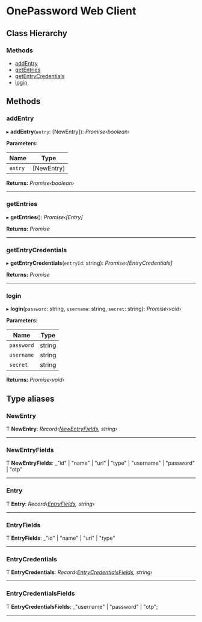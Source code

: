 # OnePassword Web Client

## Class Hierarchy

### Methods

- [addEntry](README.md#addentry)
- [getEntries](README.md#getentries)
- [getEntryCredentials](README.md#getentrycredentials)
- [login](README.md#login)

## Methods

### addEntry

▸ **addEntry**(`entry`: [NewEntry]): _Promise‹boolean›_

**Parameters:**

| Name    | Type       |
| ------- | ---------- |
| `entry` | [NewEntry] |

**Returns:** _Promise‹boolean›_

---

### getEntries

▸ **getEntries**(): _Promise‹[Entry]_

**Returns:** _Promise_

---

### getEntryCredentials

▸ **getEntryCredentials**(`entryId`: string): _Promise‹[EntryCredentials]_

**Returns:** _Promise_

---

### login

▸ **login**(`password`: string, `username`: string, `secret`: string): _Promise‹void›_

**Parameters:**

| Name       | Type   |
| ---------- | ------ |
| `password` | string |
| `username` | string |
| `secret`   | string |

**Returns:** _Promise‹void›_

## Type aliases

### NewEntry

Ƭ **NewEntry**: _Record‹[NewEntryFields](README.md#rawentryfields), string›_

---

### NewEntryFields

Ƭ **NewEntryFields**: \_"id" | "name" | "url" | "type" | "username" | "password" | "otp"

---

### Entry

Ƭ **Entry**: _Record‹[EntryFields](README.md#entryfields), string›_

---

### EntryFields

Ƭ **EntryFields**: \_"id" | "name" | "url" | "type"

---

### EntryCredentials

Ƭ **EntryCredentials**: _Record‹[EntryCredentialsFields](README.md#entrycredentialsfields), string›_

---

### EntryCredentialsFields

Ƭ **EntryCredentialsFields**: \_"username" | "password" | "otp";

---
